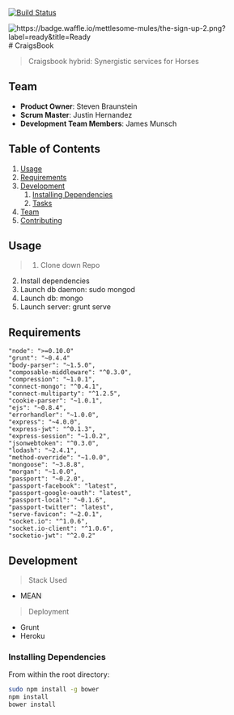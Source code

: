 [![Build Status](https://travis-ci.org/Mettlesome-Mules/the-sign-up-2.svg)](https://travis-ci.org/Mettlesome-Mules/the-sign-up-2)

<img alt="https://badge.waffle.io/mettlesome-mules/the-sign-up-2.png?label=ready&amp;title=Ready" src="https://badge.waffle.io/mettlesome-mules/the-sign-up-2.png?label=ready&amp;title=Ready">
# CraigsBook

> Craigsbook hybrid: Synergistic services for Horses

## Team

  - __Product Owner__: Steven Braunstein
  - __Scrum Master__: Justin Hernandez
  - __Development Team Members__: James Munsch

## Table of Contents

1. [Usage](#Usage)
1. [Requirements](#requirements)
1. [Development](#development)
    1. [Installing Dependencies](#installing-dependencies)
    1. [Tasks](#tasks)
1. [Team](#team)
1. [Contributing](#contributing)

## Usage

> 1. Clone down Repo
  2. Install dependencies
  3. Launch db daemon: sudo mongod
  4. Launch db: mongo
  5. Launch server: grunt serve

## Requirements
>
    "node": ">=0.10.0"
    "grunt": "~0.4.4"
    "body-parser": "~1.5.0",
    "composable-middleware": "^0.3.0",
    "compression": "~1.0.1",
    "connect-mongo": "^0.4.1",
    "connect-multiparty": "^1.2.5",
    "cookie-parser": "~1.0.1",
    "ejs": "~0.8.4",
    "errorhandler": "~1.0.0",
    "express": "~4.0.0",
    "express-jwt": "^0.1.3",
    "express-session": "~1.0.2",
    "jsonwebtoken": "^0.3.0",
    "lodash": "~2.4.1",
    "method-override": "~1.0.0",
    "mongoose": "~3.8.8",
    "morgan": "~1.0.0",
    "passport": "~0.2.0",
    "passport-facebook": "latest",
    "passport-google-oauth": "latest",
    "passport-local": "~0.1.6",
    "passport-twitter": "latest",
    "serve-favicon": "~2.0.1",
    "socket.io": "^1.0.6",
    "socket.io-client": "^1.0.6",
    "socketio-jwt": "^2.0.2"

## Development
> Stack Used
  - MEAN
>Deployment
  - Grunt 
  - Heroku
  

### Installing Dependencies


From within the root directory:

```sh
sudo npm install -g bower
npm install
bower install
```
